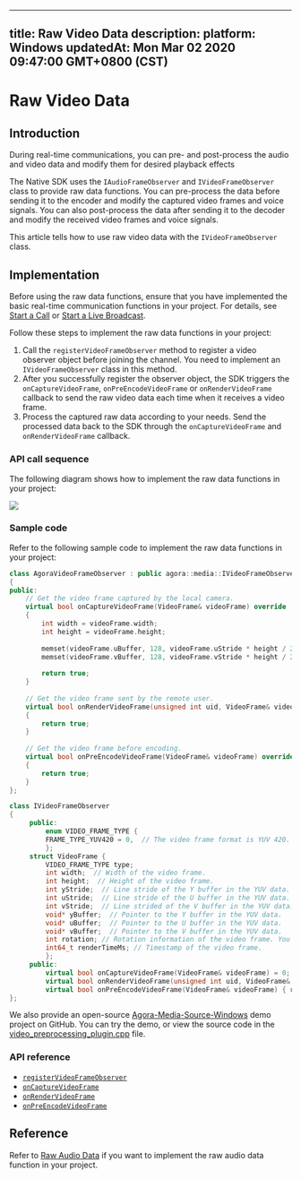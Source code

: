 
---
title: Raw Video Data
description: 
platform: Windows
updatedAt: Mon Mar 02 2020 09:47:00 GMT+0800 (CST)
---
# Raw Video Data
## Introduction

During real-time communications, you can pre- and post-process the audio and video data and modify them for desired playback effects

The Native SDK uses the `IAudioFrameObserver` and `IVideoFrameObserver` class to provide raw data functions. You can pre-process the data before sending it to the encoder and modify the captured video frames and voice signals. You can also post-process the data after sending it to the decoder and modify the received video frames and voice signals.

This article tells how to use raw video data with the `IVideoFrameObserver` class.

## Implementation

Before using the raw data functions, ensure that you have implemented the basic real-time communication functions in your project. For details, see [Start a Call](../../en/Interactive%20Broadcast/start_call_windows.md) or [Start a Live Broadcast](../../en/Interactive%20Broadcast/start_live_windows.md).

Follow these steps to implement the raw data functions in your project:

1. Call the `registerVideoFrameObserver` method to register a video observer object before joining the channel. You need to implement an `IVideoFrameObserver` class in this method.
2. After you successfully register the observer object, the SDK triggers the `onCaptureVideoFrame`, `onPreEncodeVideoFrame` or `onRenderVideoFrame` callback to send the raw video data each time when it receives a video frame.
3. Process the captured raw data according to your needs. Send the processed data back to the SDK through the `onCaptureVideoFrame` and `onRenderVideoFrame` callback.

### API call sequence

The following diagram shows how to implement the raw data functions in your project:

![](https://web-cdn.agora.io/docs-files/1575873646147)

### Sample code

Refer to the following sample code to implement the raw data functions in your project:

```C++
class AgoraVideoFrameObserver : public agora::media::IVideoFrameObserver
{
public:
    // Get the video frame captured by the local camera.
    virtual bool onCaptureVideoFrame(VideoFrame& videoFrame) override
    {
        int width = videoFrame.width;
        int height = videoFrame.height;
 
        memset(videoFrame.uBuffer, 128, videoFrame.uStride * height / 2);
        memset(videoFrame.vBuffer, 128, videoFrame.vStride * height / 2);
 
        return true;
    }
     
    // Get the video frame sent by the remote user.
    virtual bool onRenderVideoFrame(unsigned int uid, VideoFrame& videoFrame) override
    {
        return true;
    }
		
	// Get the video frame before encoding.
	virtual bool onPreEncodeVideoFrame(VideoFrame& videoFrame) override
	{
		return true;
	}
};

class IVideoFrameObserver
{
     public:
         enum VIDEO_FRAME_TYPE {
         FRAME_TYPE_YUV420 = 0,  // The video frame format is YUV 420.
         };
     struct VideoFrame {
         VIDEO_FRAME_TYPE type;
         int width;  // Width of the video frame.
         int height;  // Height of the video frame.
         int yStride;  // Line stride of the Y buffer in the YUV data.
         int uStride;  // Line stride of the U buffer in the YUV data.
         int vStride;  // Line strided of the V buffer in the YUV data.
         void* yBuffer;  // Pointer to the Y buffer in the YUV data.
         void* uBuffer;  // Pointer to the U buffer in the YUV data.
         void* vBuffer;  // Pointer to the V buffer in the YUV data.
         int rotation; // Rotation information of the video frame. You can set it as 0, 90, 180, or 270.
         int64_t renderTimeMs; // Timestamp of the video frame.
         };
     public:
         virtual bool onCaptureVideoFrame(VideoFrame& videoFrame) = 0;
         virtual bool onRenderVideoFrame(unsigned int uid, VideoFrame& videoFrame) = 0;
		 virtual bool onPreEncodeVideoFrame(VideoFrame& videoFrame) { return true; }
};
```

We also provide an open-source [Agora-Media-Source-Windows](https://github.com/AgoraIO/Advanced-Video/tree/master/Capture-Raw-Video-Data/Agora-Media-Source-Windows) demo project on GitHub. You can try the demo, or view the source code in the [video_preprocessing_plugin.cpp](https://github.com/AgoraIO/Advanced-Video/blob/master/Capture-Raw-Video-Data/Agora-Media-Source-Windows/AgoraMediaSource/video_preprocessing_plugin.cpp) file.

### API reference

 - [`registerVideoFrameObserver`](https://docs.agora.io/en/Interactive%20Broadcast/API%20Reference/cpp/classagora_1_1media_1_1_i_media_engine.html#a5eee4dfd1fd46e4a865feba163f3c5de)
 - [`onCaptureVideoFrame`](https://docs.agora.io/en/Interactive%20Broadcast/API%20Reference/cpp/classagora_1_1media_1_1_i_video_frame_observer.html#a915c673aec879dcc2b08246bb2fcf49a)
 - [`onRenderVideoFrame`](https://docs.agora.io/en/Interactive%20Broadcast/API%20Reference/cpp/classagora_1_1media_1_1_i_video_frame_observer.html#a966ed2459b6887c52112af638bc27c14)
 - [`onPreEncodeVideoFrame`](https://docs.agora.io/en/Interactive%20Broadcast/API%20Reference/cpp/classagora_1_1media_1_1_i_video_frame_observer.html#a2be41cdde19fcc0f365d4eb14a963e1c)

## Reference

Refer to [Raw Audio Data](../../en/Interactive%20Broadcast/raw_data_audio_windows.md) if you want to implement the raw audio data function in your project.
 
 

